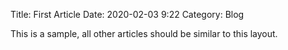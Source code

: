 Title: First Article
Date: 2020-02-03 9:22
Category: Blog

This is a sample, all other articles should be similar to this layout.
